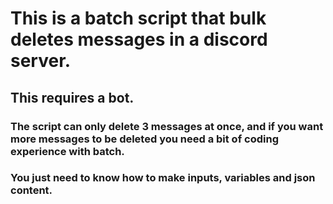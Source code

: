 # This is a batch script that bulk deletes messages in a discord server.
## This requires a bot.

### The script can only delete 3 messages at once, and if you want more messages to be deleted you need a bit of coding experience with batch.
### You just need to know how to make inputs, variables and json content.
